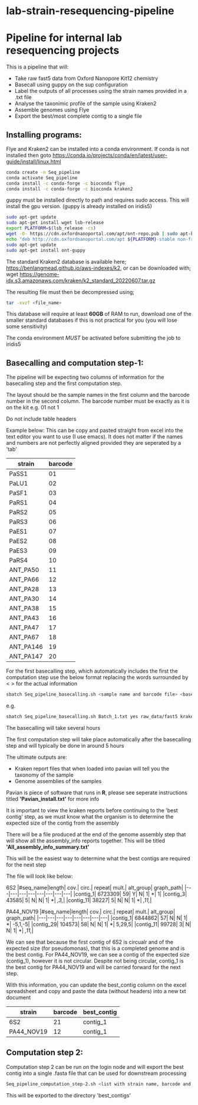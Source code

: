 # lab-strain-resequencing-pipeline
# Pipeline for internal lab resequencing projects

This is a pipeline that will: 
- Take raw fast5 data from Oxford Nanopore Kit12 chemistry 
- Basecall using guppy on the sup configuration 
- Label the outputs of all processes using the strain names provided in a .txt file
- Analyse the taxonimic profile of the sample using Kraken2
- Assemble genomes using Flye
- Export the best/most complete contig to a single file

## Installing programs:

Flye and Kraken2 can be installed into a conda environment. If conda is not installed then goto https://conda.io/projects/conda/en/latest/user-guide/install/linux.html

```bash
conda create -n Seq_pipeline
conda activate Seq_pipeline
conda install -c conda-forge -c bioconda flye
conda install -c conda-forge -c bioconda kraken2
```
guppy must be installed directly to path and requires sudo access. This will install the gpu version. (guppy is already installed on iridis5)

```bash
sudo apt-get update
sudo apt-get install wget lsb-release
export PLATFORM=$(lsb_release -cs)
wget -O- https://cdn.oxfordnanoportal.com/apt/ont-repo.pub | sudo apt-key add -
echo "deb http://cdn.oxfordnanoportal.com/apt ${PLATFORM}-stable non-free" | sudo tee /etc/apt/sources.list.d/nanoporetech.sources.list
sudo apt-get update
sudo apt-get install ont-guppy
```

The standard Kraken2 database is available here; https://benlangmead.github.io/aws-indexes/k2, or can be downloaded with; wget https://genome-idx.s3.amazonaws.com/kraken/k2_standard_20220607.tar.gz

The resulting file must then be decompressed using; 

```bash
tar -xvzf <file_name>
```

This database will require at least **60GB** of RAM to run, download one of the smaller standard databases if this is not practical for you (you will lose some sensitivity) 

The conda environment *MUST* be activated before submitting the job to iridis5

## Basecalling and computation step-1:

The pipeline will be expecting two columns of information for the basecalling step and the first computation step.

The layout should be the sample names in the first column and the barcode number in the second column. The barcode number must be exactly as it is on the kit e.g. 01 not 1 

Do not include table headers

Example below: This can be copy and pasted straight from excel into the text editor you want to use (I use emacs). It does not matter if the names and numbers are not perfectly aligned provided they are seperated by a 'tab'

|strain | barcode|
|---|---|
|PaSS1 | 01|
|PaLU1 | 02|
|PaSF1 | 03|
|PaRS1 | 04|
|PaRS2 | 05|
|PaRS3 | 06|
|PaES1 | 07|
|PaES2 | 08|
|PaES3 | 09|
|PaRS4 | 10|
|ANT_PA50	| 11|
|ANT_PA66	| 12|
|ANT_PA28	| 13|
|ANT_PA30	| 14|
|ANT_PA38	| 15|
|ANT_PA43	| 16|
|ANT_PA47	| 17|
|ANT_PA67	| 18|
|ANT_PA146	| 19|
|ANT_PA147	| 20|


For the first basecalling step, which automatically includes the first the computation step use the below format replacing the words surrounded by <  > for the actual information 
```bash
sbatch Seq_pipeline_basecalling.sh <sample name and barcode file> <basecalling yes/no> <path to fast5 (if basecalling, if not just type 'no')> <path to kraken database> <path to barcodes or desired barcode folder save location>
```
e.g. 
```bash
sbatch Seq_pipeline_basecalling.sh Batch_1.txt yes raw_data/fast5 kraken_database barcoded
```
The basecalling will take several hours 

The first computation step will take place automatically after the basecalling step and will typically be done in around 5 hours

The ultimate outputs are:
- Kraken report files that when loaded into pavian will tell you the taxonomy of the sample
- Genome assemblies of the samples

Pavian is piece of software that runs in **R**, please see seperate instructions titled **'Pavian_install.txt'** for more info

It is important to view the kraken reports before continuing to the 'best contig' step, as we must know what the organism is to determine the expected size of the contig from the assembly 

There will be a file produced at the end of the genome assembly step that will show all the assembly_info reports together. This will be titled **'All_assembly_info_summary.txt'**

This will be the easiest way to determine what the best contigs are required for the next step

The file will look like below:

6S2
|#seq_name|length|  cov.|    circ.|   repeat|  mult.|   alt_group|       graph_path|
|---|---|---|---|---|---|---|---|
|contig_1|        6723309| 59|      Y|       N|       1|       *|       1|
|contig_3|       43585|   5|       N|       N|       1|       *|       *,3,*|
|contig_11|       38227|   5|       N|       N|       1|       *|       *,11,*|

PA44_NOV19
|#seq_name|length|  cov.|    circ.|   repeat|  mult.|   alt_group|       graph_path|
|---|---|---|---|---|---|---|---|
|contig_1|        6844862| 57|      N|       N|       1|       *|       -5,1,-5|
|contig_29|       104573|  58|      N|       N|       1|       *|       5,29,5|
|contig_11|       99728|   3|       N|       N|       1|       *|       *,11,*|



We can see that because the first contig of 6S2 is circualr and of the expected size (for pseudomonas), that this is a completed genome and is the best contig. For PA44_NOV19, we can see a contig of the expected size (contig_1), however it is not circular. Despite not being circular, contig_1 is the best contig for PA44_NOV19 and will be carried forward for the next step.

With this information, you can update the best_contig column on the excel spreadsheet and copy and paste the data (without headers) into a new txt document 

|strain| barcode| best_contig|
|---|---|---|
|6S2|    21|  contig_1|
|PA44_NOV19| 12|	contig_1|

## Computation step 2:

Computation step 2 can be run on the login node and will export the best contig into a single .fasta file that can be used for downstream processing 
```bash
Seq_pipeline_computation_step-2.sh <list with strain name, barcode and best contig>
```
This will be exported to the directory 'best_contigs'
